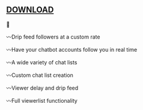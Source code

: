 ## [DOWNLOAD](https://u.to/F6U1IA)



:bell:

:wavy_dash:Drip feed followers at a custom rate

:wavy_dash:Have your chatbot accounts follow you in real time

:wavy_dash:A wide variety of chat lists

:wavy_dash:Custom chat list creation

:wavy_dash:Viewer delay and drip feed

:wavy_dash:Full viewerlist functionality
